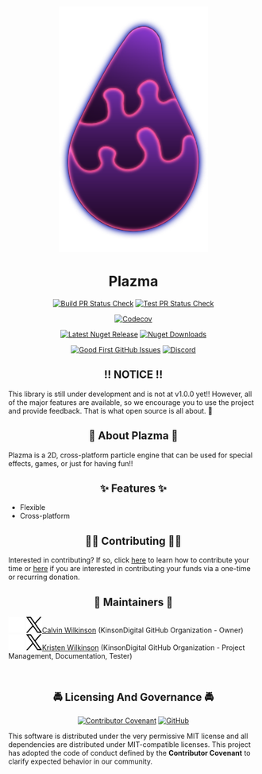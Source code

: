 <div align="center">

![logo](./Images/plazma-logo.svg)

</div>

<h1 style="border:0;font-weight:bold" align="center">Plazma</h1>

<div align="center">

[![Build PR Status Check](https://img.shields.io/github/actions/workflow/status/KinsonDigital/Plazma/build-status-check.yml?label=%E2%9A%99%EF%B8%8FBuild)](https://github.com/KinsonDigital/Plazma/actions/workflows/build-status-check.yml)
[![Test PR Status Check](https://img.shields.io/github/actions/workflow/status/KinsonDigital/Plazma/test-status-check.yml?label=%F0%9F%A7%AATests)](https://github.com/KinsonDigital/Plazma/actions/workflows/test-status-check.yml)

[![Codecov](https://img.shields.io/codecov/c/github/KinsonDigital/Plazma?color=2F8840&label=Code%20Coverage&logo=codecov)](https://app.codecov.io/gh/KinsonDigital/Plazma/tree/release%2Fv1.0.0)

[![Latest Nuget Release](https://img.shields.io/nuget/vpre/KinsonDigital.Plazma?label=Latest%20Release&logo=nuget)](https://www.nuget.org/packages/KinsonDigital.Plazma)
[![Nuget Downloads](https://img.shields.io/nuget/dt/KinsonDigital.Plazma?color=0094FF&label=nuget%20downloads&logo=nuget)](https://www.nuget.org/stats/packages/KinsonDigital.Plazma?groupby=Version)

[![Good First GitHub Issues](https://img.shields.io/github/issues/kinsondigital/Plazma/good%20first%20issue?color=7057ff&label=Good%20First%20Issues)](https://github.com/KinsonDigital/Plazma/issues?q=is%3Aissue+is%3Aopen+label%3A%22good+first+issue%22)
[![Discord](https://img.shields.io/discord/481597721199902720?color=%23575CCB&label=chat%20on%20discord&logo=discord&logoColor=white)](https://discord.gg/qewu6fNgv7)
</div>

<h2 style="font-weight:bold;border:0" align="center" >!! NOTICE !!</h2>

This library is still under development and is not at v1.0.0 yet!!  However, all of the major features are available, so we encourage you to use the project and provide feedback.  That is what open source is all about. 🥳

<h2 style="font-weight:bold;border:0" align="center">📖 About Plazma 📖</h2>

Plazma is a 2D, cross-platform particle engine that can be used for special effects, games, or just for having fun!!

<h2 style="font-weight:bold;border:0" align="center">✨ Features ✨</h2>

- Flexible
- Cross-platform

<h2 style="font-weight:bold;" align="center">🙏🏼 Contributing 🙏🏼</h2>

Interested in contributing? If so, click [here](https://github.com/KinsonDigital/.github/blob/master/docs/CONTRIBUTING.md) to learn how to contribute your time or [here](https://github.com/sponsors/KinsonDigital) if you are interested in contributing your funds via a one-time or recurring donation.


<h2 style="font-weight:bold;" align="center">🔧 Maintainers 🔧</h2>


![x-logo](https://raw.githubusercontent.com/KinsonDigital/.github/main/Images/x-logo-dark-mode-16x16.svg#gh-dark-mode-only)
![x-logo](https://raw.githubusercontent.com/KinsonDigital/.github/main/Images/x-logo-light-mode-16x16.svg#gh-light-mode-only)[Calvin Wilkinson](https://twitter.com/KDCoder) (KinsonDigital GitHub Organization - Owner)  
![x-logo](https://raw.githubusercontent.com/KinsonDigital/.github/main/Images/x-logo-dark-mode-16x16.svg#gh-dark-mode-only)
![x-logo](https://raw.githubusercontent.com/KinsonDigital/.github/main/Images/x-logo-light-mode-16x16.svg#gh-light-mode-only)[Kristen Wilkinson](https://twitter.com/kswilky) (KinsonDigital GitHub Organization - Project Management, Documentation, Tester)  

<br/>

<h2 style="font-weight:bold;" align="center">🚔 Licensing And Governance 🚔</h2>

<div align="center">

[![Contributor Covenant](https://img.shields.io/badge/Contributor%20Covenant-2.0-4baaaa.svg?style=flat)](https://github.com/KinsonDigital/.github/blob/master/docs/code_of_conduct.md)
[![GitHub](https://img.shields.io/github/license/kinsondigital/Plazma)](https://github.com/KinsonDigital/Plazma/blob/preview/LICENSE.md)
</div>


This software is distributed under the very permissive MIT license and all dependencies are distributed under MIT-compatible licenses.
This project has adopted the code of conduct defined by the **Contributor Covenant** to clarify expected behavior in our community.
